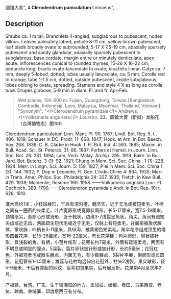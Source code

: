 圆锥大青",
4.**Clerodendrum paniculatum** Linnaeus",

## Description
Shrubs ca. 1 m tall. Branchlets 4-angled, subglabrous to pubescent, nodes villous. Leaves palmately lobed; petiole 3-11 cm, yellow-brown pubescent; leaf blade broadly ovate to subrounded, 5-17 X  7.5-19 cm, abaxially sparsely pubescent and sandy glandular, adaxially sparsely pubescent to subglabrous, base cordate, margin entire or minutely denticulate, apex acute. Inflorescences conical to rounded thyrses, 15-26 X  16-22 cm; peduncle long; bracts ovate-lanceolate to ovate; bractlets linear. Calyx ca. 7 mm, deeply 5-lobed, dotted; lobes usually lanceolate, ca. 5 mm. Corolla red to orange, tube 1-1.5 cm, dotted, outside pubescent, inside subglabrous; lobes oblong to ovate, spreading. Stamens and style 4 X   as long as corolla tube. Drupes globose, 5-9 mm in diam. Fl. and fr. Apr-Feb.

> Wet places; 100-500 m. Fujian, Guangdong, Taiwan [Bangladesh, Cambodia, Indonesia, Laos, Malaysia, Myanmar, Thailand, Vietnam].
  "Synonym": "&lt;I&gt;Clerodendrum pyramidale&lt;/I&gt; Andrews; &lt;I&gt;Volkameria angu-lata&lt;/I&gt; Loureiro.
**33．圆锥大青（新拟）龙船花（台湾植物志）图100**

Clerodendrum paniculatum Linn. Mant. Pl. 90. 1767; Lindl. Bot. Reg. 5. t . 406. 1819; Schauer in DC. Prodr. 11: 668. 1847; Hook. et Arn. in Bot. Beech. Voy. 268. 1836; C. B. Clarke in Hook. f. Fl. Brit. Ind. 4: 593. 1885; Maxim. in Bull. Acad. Sci. St. Petersb. 31: 86. 1887; Forbes et Hemsl. in Journ. Linn. Soc. Bot. 26: 261. 1894; Lam, Verb. Malay. Archip. 295. 1919; Bakh. in Bull. Jard. Bot. Butenz. 3 (1): 92. 1921; Chung in Mem. Sci. Soc. China . 1 (1): 228. 1924. Merr. in Lingn. Sci. Journ. 5: 159. 1927; P'ei in Mem. Sci. Soc. China 1 (3): 144. 1932; P. Dop in Lecomte, Fl. Gen. L'Indo-Chine 4: 864. 1935; Merr. in Trans. Amer. Philos. Soc. Philadelphia 24: 337. 1935; Fletch. in Kew Bull. 429. 1938; Moldenke, Resume 169. 1958. ——Volkameria angnlata Lour. Fl. Cochinch. 389. 1790.——Clerodendron pyramidale Andr. in Bot. Rep. 10: t. 628. 1810.

灌木高约1米；小枝四棱形，干后有深沟槽，髓坚实，近于无毛或被短柔毛，叶柄之间有一圈密的长柔毛。叶片宽卵形或宽卵状圆形，长5-17厘米，宽7.5-19厘米，顶端渐尖，基部心形或肾形，近于戟状，边缘3-7浅裂呈角状，角尖，角间有疏短尖齿或近无齿，两面疏生短伏毛或近于无毛，仅脉上有短柔毛，背面密被盾状腺体，掌状脉；叶柄长3-11厘米，具纵沟，被黄褐色短柔毛。聚伞花序组成顶生的塔形圆锥花序，长15-26厘米，宽16-22厘米，有长花序梗；苞片卵形、卵状披针形，具浅裂的角，有柄，小苞片线形；花萼长约7毫米，外面有疏短柔毛，两面有不明显或明显的腺点，5深裂，裂片卵状披针形或披针形，长约5毫米；花冠红色，外被短柔毛或散生腺点，内面无毛，有少数腺点，5裂片平展，倒卵形或长圆形，花冠管长1-1.5厘米；雄蕊与花柱均远伸出花冠外；柱头2浅裂。果实球形，径5-9毫米，干后有突起的网纹，宿萼初包果实，后开展反折。花果期4月至次年2月。

产福建、台湾、广东。生于较潮湿的地方。孟加拉、缅甸、泰国、马来西亚、老挝、越南、柬埔寨、印度尼西亚有分布。
